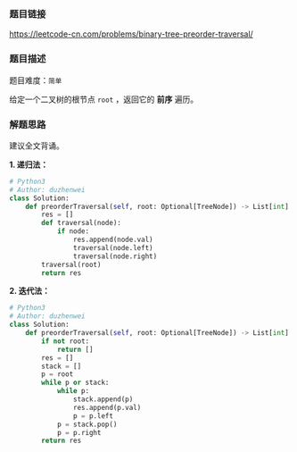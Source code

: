 ### 题目链接
https://leetcode-cn.com/problems/binary-tree-preorder-traversal/

### 题目描述
题目难度：```简单```

给定一个二叉树的根节点 ```root``` ，返回它的 **前序** 遍历。

### 解题思路
建议全文背诵。

**1. 递归法：**
```python
# Python3
# Author: duzhenwei
class Solution:
    def preorderTraversal(self, root: Optional[TreeNode]) -> List[int]:
        res = []
        def traversal(node):
            if node:
                res.append(node.val)
                traversal(node.left)
                traversal(node.right)
        traversal(root)
        return res
```

**2. 迭代法：**
```python
# Python3
# Author: duzhenwei
class Solution:
    def preorderTraversal(self, root: Optional[TreeNode]) -> List[int]:
        if not root:
            return []
        res = []
        stack = []
        p = root
        while p or stack:
            while p:
                stack.append(p)
                res.append(p.val)
                p = p.left
            p = stack.pop()
            p = p.right
        return res
```